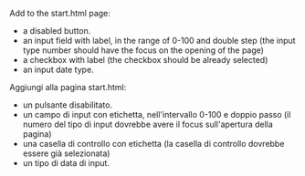 
Add to the start.html page:
* a disabled button.
* an input field with label, in the range of 0-100 and double step (the input type number should have the focus on the opening of the page)
* a checkbox with label (the checkbox should be already selected)
* an input date type.

Aggiungi alla pagina start.html:
* un pulsante disabilitato.
* un campo di input con etichetta, nell'intervallo 0-100 e doppio passo (il numero del tipo di input dovrebbe avere il focus sull'apertura della pagina)
* una casella di controllo con etichetta (la casella di controllo dovrebbe essere già selezionata)
* un tipo di data di input.